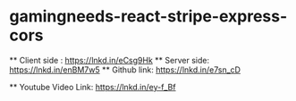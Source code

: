 # gamingneeds-react-stripe-express-cors

  ** Client side : https://lnkd.in/eCsg9Hk
  ** Server side: https://lnkd.in/enBM7w5
  ** Github link: https://lnkd.in/e7sn_cD

  ** Youtube Video Link: https://lnkd.in/ey-f_Bf
